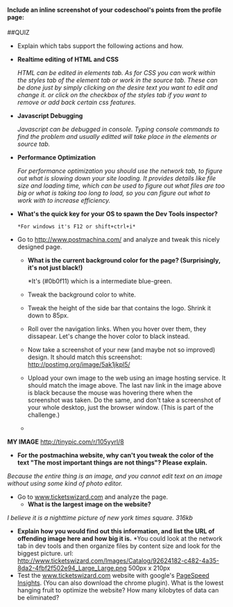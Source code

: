 #### Include an inline screenshot of your codeschool's points from the profile page:

<!-- Modify the Markdown to include your answers. Don't delete the questions! -->

##QUIZ
* Explain which tabs support the following actions and how.
*  **Realtime editing of HTML and CSS**

    *HTML can be edited in elements tab. As for CSS you can work within the styles tab of the element tab or work in the source tab. These can be done just by simply clicking on the desire text you want to edit and change it. or click on the checkbox of the styles tab if you want to remove or add back certain css features.*
*  **Javascript Debugging**
  
     *Javascript can be debugged in console. Typing console commands to find the problem and usually editted will take place in the elements or source tab.*
*  **Performance Optimization**
  
     *For performance optimization you should use the network tab, to figure out what is slowing down your site loading. It provides details like file size and loading time, which can be used to figure out what files are too big or what is taking too long to load, so you can figure out what to work with to increase efficiency.*

* **What's the quick key for your OS to spawn the Dev Tools inspector?**

      *For windows it's F12 or shift+ctrl+i*


* Go to http://www.postmachina.com/ and analyze and tweak this nicely designed page.
  * **What is the current background color for the page?  (Surprisingly, it's not just black!)**
   
      *It's (#0b0f11) which is a intermediate blue-green.
  * Tweak the background color to white.
  * Tweak the height of the side bar that contains the logo.  Shrink it down to 85px.
  * Roll over the navigation links.  When you hover over them, they dissapear.  Let's change the hover color to black instead.
  * Now take a screenshot of your new (and maybe not so improved) design.  It should match this screenshot: http://postimg.org/image/5ak1jkpl5/
  * Upload your own image to the web using an image hosting service.  It should match the image above. The last nav link in the image above is black because the mouse was hovering there when the screenshot was taken. Do the same, and don't take a screenshot of your whole desktop, just the browser window. (This is part of the challenge.)
  * 
**MY IMAGE** http://tinypic.com/r/105yyrl/8

* **For the postmachina website, why can't you tweak the color of the text "The most important things are not things"?  Please explain.**

*Because the entire thing is an image, and you cannot edit text on an image without using some kind of photo editor.*
* Go to www.ticketswizard.com and analyze the page.  
  * **What is the largest image on the website?**
  
*I believe it is a nighttime picture of new york times square. 316kb*
 
  * **Explain how you would find out this information, and list the URL of offending image here and how big it is.**
*You could look at the network tab in dev tools and then organize files by content size and look for the biggest picture. url: http://www.ticketswizard.com/Images/Catalog/92624182-c482-4a35-8da2-4fbf2f502e94_Large_Large.png 500px x 210px
* Test the www.ticketswizard.com website with google's [PageSpeed Insights](http://www.ticketswizard.com/).  (You can also download the chrome plugin).  What is the lowest hanging fruit to optimize the website?  How many kilobytes of data can be eliminated?
